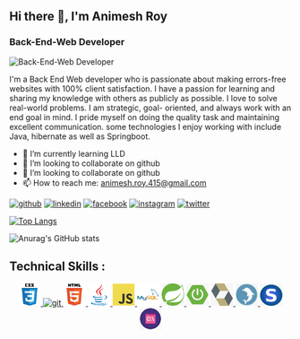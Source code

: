 ## Hi there 👋, I'm Animesh Roy
### Back-End-Web Developer
![Back-End-Web Developer](https://scontent.fccu3-1.fna.fbcdn.net/v/t39.30808-6/298224345_3288623044718496_4097521048809575198_n.jpg?stp=dst-jpg_s960x960&_nc_cat=102&ccb=1-7&_nc_sid=8bfeb9&_nc_ohc=IHtugrdhQIkAX-E_IpJ&_nc_ht=scontent.fccu3-1.fna&oh=00_AT89cE8Ild7rBsoQRhavPYccGLaJZLX4H2m_Jx0eANRkUg&oe=62F7DEE9)

I'm a Back End Web developer who is passionate about making errors-free websites with 100% client satisfaction. I have a passion for
learning and sharing my knowledge with others as publicly as
possible. I love to solve real-world problems. I am strategic, goal-
oriented, and always work with an end goal in mind. I pride myself on doing the quality task and maintaining excellent communication. some technologies I enjoy working with
include Java, hibernate as well as Springboot.



<!-- - 🔭 I’m currently working on this page.  -->
- 🌱 I’m currently learning LLD 
- 👯 I’m looking to collaborate on github 
- 👯 I’m looking to collaborate on github 
- 📫 How to reach me: animesh.roy.415@gmail.com


[<img src='https://cdn.jsdelivr.net/npm/simple-icons@3.0.1/icons/github.svg' alt='github' height='40'>](https://github.com/AnniRoy)  [<img src='https://cdn.jsdelivr.net/npm/simple-icons@3.0.1/icons/linkedin.svg' alt='linkedin' height='40'>](https://www.linkedin.com/in/animesh-roy-623241166/)  [<img src='https://cdn.jsdelivr.net/npm/simple-icons@3.0.1/icons/facebook.svg' alt='facebook' height='40'>](https://www.facebook.com/animesh.roy.1088)  [<img src='https://cdn.jsdelivr.net/npm/simple-icons@3.0.1/icons/instagram.svg' alt='instagram' height='40'>](https://www.instagram.com/anniroy97/)  [<img src='https://cdn.jsdelivr.net/npm/simple-icons@3.0.1/icons/twitter.svg' alt='twitter' height='40'>](https://twitter.com/@anniroy97)  

[![Top Langs](https://github-readme-stats.vercel.app/api/top-langs/?username=AnniRoy)](https://github.com/anuraghazra/github-readme-stats)


![Anurag's GitHub stats](https://github-readme-stats.vercel.app/api?username=AnniRoy&show_icons=true&theme=radical)  


## Technical Skills :

<p align="center" >
  <a href="https://www.w3schools.com/css/" target="_blank" rel="noreferrer">
    <img
      src="https://raw.githubusercontent.com/devicons/devicon/master/icons/css3/css3-original-wordmark.svg"
      alt="css3"
      width="40"
      height="40"
    />
  </a>
  <a href="https://git-scm.com/" target="_blank" rel="noreferrer">
    <img
      src="https://www.vectorlogo.zone/logos/git-scm/git-scm-icon.svg"
      alt="git"
      width="40"
      height="40"
    />
  </a>
  <a href="https://www.w3.org/html/" target="_blank" rel="noreferrer">
    <img
      src="https://raw.githubusercontent.com/devicons/devicon/master/icons/html5/html5-original-wordmark.svg"
      alt="html5"
      width="40"
      height="40"
    />
  </a>
  <a href="https://www.java.com" target="_blank" rel="noreferrer">
    <img
      src="https://raw.githubusercontent.com/devicons/devicon/master/icons/java/java-original.svg"
      alt="java"
      width="40"
      height="40"
    />
  </a>
  <a
    href="https://developer.mozilla.org/en-US/docs/Web/JavaScript"
    target="_blank"
    rel="noreferrer"
  >
    <img
      src="https://raw.githubusercontent.com/devicons/devicon/master/icons/javascript/javascript-original.svg"
      alt="javascript"
      width="40"
      height="40"
    />
  </a>
  <a href="https://www.mysql.com/" target="_blank" rel="noreferrer">
    <img
      src="https://raw.githubusercontent.com/devicons/devicon/master/icons/mysql/mysql-original-wordmark.svg"
      alt="mysql"
      width="40"
      height="40"
    />
  </a>
  <a href="https://spring.io/projects/spring-boot" target="_blank" rel="noreferrer">
	<img
	  src="./spring-icon1.svg.jpeg"
	  alt="spring"
	  width="40"
	  height="40"
	/>
   </a>
  <a href="https://spring.io/projects/spring-boot" target="_blank" rel="noreferrer">
	<img
	  src="./spring-boot-logo.png.jpeg"
	  alt="spring"
	  width="40"
	  height="40"
	/>
   </a>
   <a href="https://hibernate.org/orm/documentation/6.1/" target="_blank" rel="noreferrer">
	<img
	  src="./hibernate_logo_icon_171004.svg.jpeg"
	  alt="spring"
	  width="40"
	  height="40"
	/>
   </a>
   <a href="https://dev.mysql.com/doc/" target="_blank" rel="noreferrer">
	<img
	  src="./mysqlworkbench_102952.svg.jpeg"
	  alt="spring"
	  width="40"
	  height="40"
	/>
   </a>
   <a href="https://docs.oracle.com/javaee/7/tutorial/servlets.htm" target="_blank" rel="noreferrer">
	<img
	  src="./external-content.duckduckgo.com.png.jpeg"
	  alt="spring"
	  width="40"
	  height="40"
	/>
   </a>
   <a href="https://devdocs.io/bash/" target="_blank" rel="noreferrer">
	<img
	  src="./command.png.jpeg"
	  alt="spring"
	  width="40"
	  height="40"
	/>
   </a>
</p>

